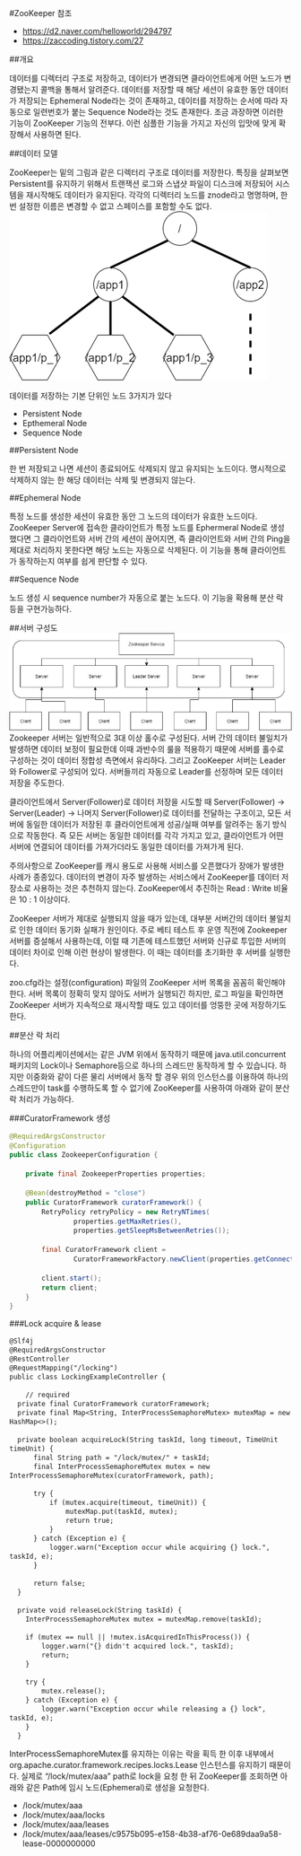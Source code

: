 #ZooKeeper
참조
- https://d2.naver.com/helloworld/294797
- https://zaccoding.tistory.com/27

##개요

데이터를 디렉터리 구조로 저장하고, 데이터가 변경되면 클라이언트에게 어떤 노드가 변경됐는지 콜백을 통해서 알려준다. 데이터를 저장할 때 해당 세션이 유효한 동안 데이터가 저장되는 Ephemeral Node라는 것이 존재하고, 데이터를 저장하는 순서에 따라 자동으로 일련번호가 붙는 Sequence Node라는 것도 존재한다. 조금 과장하면 이러한 기능이 ZooKeeper 기능의 전부다. 이런 심플한 기능을 가지고 자신의 입맛에 맞게 확장해서 사용하면 된다.

##데이터 모델

ZooKeeper는 밑의 그림과 같은 디렉터리 구조로 데이터를 저장한다. 특징을 살펴보면 Persistent를 유지하기 위해서 트랜잭션 로그와 스냅샷 파일이 디스크에 저장되어 시스템을 재시작해도 데이터가 유지된다. 각각의 디렉터리 노드를 znode라고 명명하며, 한 번 설정한 이름은 변경할 수 없고 스페이스를 포함할 수도 없다.
![](../../images/ZooKeeper-DataModel.png)

데이터를 저장하는 기본 단위인 노드 3가지가 있다
- Persistent Node
- Epthemeral Node
- Sequence Node

##Persistent Node

한 번 저장되고 나면 세션이 종료되어도 삭제되지 않고 유지되는 노드이다. 명시적으로 삭제하지 않는 한 해당 데이터는 삭제 및 변경되지 않는다.

##Ephemeral Node

특정 노드를 생성한 세션이 유효한 동안 그 노드의 데이터가 유효한 노드이다. ZooKeeper Server에 접속한 클라이언트가 특정 노드를 Ephermeral Node로 생성했다면 그 클라이언트와 서버 간의 세션이 끊어지면, 즉 클라이언트와 서버 간의 Ping을 제대로 처리하지 못한다면 해당 노드는 자동으로 삭제된다. 이 기능을 통해 클라이언트가 동작하는지 여부를 쉽게 판단할 수 있다.

##Sequence Node

노드 생성 시 sequence number가 자동으로 붙는 노드다. 이 기능을 확용해 분산 락 등을 구현가능하다.

##서버 구성도
![](../../images/ZooKeeper-Architecture.jpg)
Zookeeper 서버는 일반적으로 3대 이상 홀수로 구성된다. 서버 간의 데이터 불일치가 발생하면 데이터 보정이 필요한데 이때 과반수의 룰을 적용하기 때문에 서버를 홀수로 구성하는 것이 데이터 정합성 측면에서 유리하다. 그리고 ZooKeeper 서버는 Leader와 Follower로 구성되어 있다. 서버들끼리 자동으로 Leader를 선정하며 모든 데이터 저장을 주도한다.

클라이언트에서 Server(Follower)로 데이터 저장을 시도할 때 Server(Follower) → Server(Leader) → 나머지 Server(Follower)로 데이터를 전달하는 구조이고, 모든 서버에 동일한 데이터가 저장된 후 클라이언트에게 성공/실패 여부를 알려주는 동기 방식으로 작동한다. 즉 모든 서버는 동일한 데이터를 각각 가지고 있고, 클라이언트가 어떤 서버에 연결되어 데이터를 가져가더라도 동일한 데이터를 가져가게 된다.

주의사항으로 ZooKeeper를 캐시 용도로 사용해 서비스를 오픈했다가 장애가 발생한 사례가 종종있다. 데이터의 변경이 자주 발생하는 서비스에서 ZooKeeper를 데이터 저장소로 사용하는 것은 추천하지 않는다. ZooKeeper에서 추진하는 Read : Write 비율은 10 : 1 이상이다.

ZooKeeper 서버가 제대로 실행되지 않을 때가 있는데, 대부분 서버간의 데이터 불일치로 인한 데이터 동기화 실패가 원인이다. 주로 베티 테스트 후 운영 직전에 Zookeeper 서버를 증설해서 사용하는데, 이럴 때 기존에 테스트했던 서버와 신규로 투입한 서버의 데이터 차이로 인해 이런 현상이 발생한다. 이 때는 데이터를 초기화한 후 서버를 실행한다.

zoo.cfg라는 설정(configuration) 파일의 ZooKeeper 서버 목록을 꼼꼼히 확인해야한다. 서버 목록이 정확히 맞지 않아도 서버가 실행되긴 하지만, 로그 파일을 확인하면 ZooKeeper 서버가 지속적으로 재시작할 때도 있고 데이터를 엉뚱한 곳에 저장하기도 한다.

##분산 락 처리

하나의 어플리케이션에서는 같은 JVM 위에서 동작하기 때문에 java.util.concurrent 패키지의 Lock이나 Semaphore등으로 하나의 스레드만 동작하게 할 수 있습니다. 하지만 이중화와 같이 다른 물리 서버에서 동작 할 경우 위의 인스턴스를 이용하여 하나의 스레드만이 task를 수행하도록 할 수 없기에 ZooKeeper를 사용하여 아래와 같이 분산 락 처리가 가능하다.

###CuratorFramework 생성

```java
@RequiredArgsConstructor
@Configuration
public class ZookeeperConfiguration {

    private final ZookeeperProperties properties;

    @Bean(destroyMethod = "close")
    public CuratorFramework curatorFramework() {
        RetryPolicy retryPolicy = new RetryNTimes(
                properties.getMaxRetries(),
                properties.getSleepMsBetweenRetries());

        final CuratorFramework client =
                CuratorFrameworkFactory.newClient(properties.getConnectString(), retryPolicy);

        client.start();
        return client;
    }
}
```

###Lock acquire & lease

```
@Slf4j
@RequiredArgsConstructor
@RestController
@RequestMapping("/locking")
public class LockingExampleController {

    // required
  private final CuratorFramework curatorFramework;
  private final Map<String, InterProcessSemaphoreMutex> mutexMap = new HashMap<>();

  private boolean acquireLock(String taskId, long timeout, TimeUnit timeUnit) {
      final String path = "/lock/mutex/" + taskId;
      final InterProcessSemaphoreMutex mutex = new InterProcessSemaphoreMutex(curatorFramework, path);

      try {
          if (mutex.acquire(timeout, timeUnit)) {
              mutexMap.put(taskId, mutex);
              return true;
          }
      } catch (Exception e) {
          logger.warn("Exception occur while acquiring {} lock.", taskId, e);
      }

      return false;
  }

  private void releaseLock(String taskId) {
    InterProcessSemaphoreMutex mutex = mutexMap.remove(taskId);

    if (mutex == null || !mutex.isAcquiredInThisProcess()) {
        logger.warn("{} didn't acquired lock.", taskId);
        return;
    }

    try {
        mutex.release();
    } catch (Exception e) {
        logger.warn("Exception occur while releasing a {} lock", taskId, e);
    }
  }

```

InterProcessSemaphoreMutex를 유지하는 이유는 락을 획득 한 이후 내부에서 org.apache.curator.framework.recipes.locks.Lease 인스턴스를 유지하기 때문이다. 실제로 “/lock/mutex/aaa” path로 lock을 요청 한 뒤 ZooKeeper를 조회하면 아래와 같은 Path에 임시 노드(Ephemeral)로 생성을 요청한다.
- /lock/mutex/aaa
- /lock/mutex/aaa/locks
- /lock/mutex/aaa/leases
- /lock/mutex/aaa/leases/c9575b095-e158-4b38-af76-0e689daa9a58-lease-0000000000
